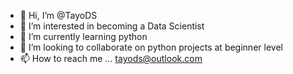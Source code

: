 - 👋 Hi, I’m @TayoDS
- 👀 I’m interested in becoming a Data Scientist
- 🌱 I’m currently learning python 
- 💞️ I’m looking to collaborate on python projects at beginner level
- 📫 How to reach me ... tayods@outlook.com

<!---
TayoDS/TayoDS is a ✨ special ✨ repository because its `README.md` (this file) appears on your GitHub profile.
You can click the Preview link to take a look at your changes.
--->
